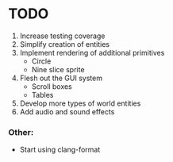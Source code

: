 # TODO

1. Increase testing coverage
2. Simplify creation of entities
3. Implement rendering of additional primitives 
    - Circle
    - Nine slice sprite
4. Flesh out the GUI system
    - Scroll boxes
    - Tables
5. Develop more types of world entities
6. Add audio and sound effects

### Other:
- Start using clang-format